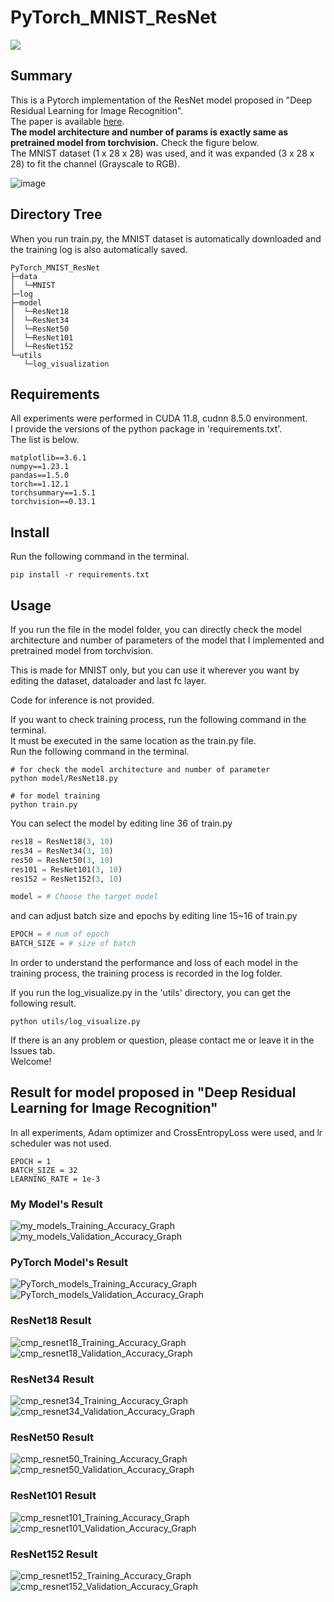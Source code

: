 # PyTorch_MNIST_ResNet
<img src="https://img.shields.io/badge/license-MIT-green">   

## Summary
This is a Pytorch implementation of the ResNet model proposed in "Deep Residual Learning for Image Recognition".   
The paper is available [here](https://arxiv.org/abs/1512.03385).   
**The model architecture and number of params is exactly same as pretrained model from torchvision.**
Check the figure below.    
The MNIST dataset (1 x 28 x 28) was used, and it was expanded (3 x 28 x 28) to fit the channel (Grayscale to RGB).

![image](https://user-images.githubusercontent.com/59161083/196022855-d0011bcb-e93e-4f41-aea8-67a4ff8617c2.png)


## Directory Tree
When you run train.py, the MNIST dataset is automatically downloaded and the training log is also automatically saved.

```
PyTorch_MNIST_ResNet
├─data
│  └─MNIST
├─log
├─model
│  └─ResNet18
│  └─ResNet34
│  └─ResNet50
│  └─ResNet101
│  └─ResNet152
└─utils
   └─log_visualization
```

## Requirements
All experiments were performed in CUDA 11.8, cudnn 8.5.0 environment.   
I provide the versions of the python package in 'requirements.txt'.   
The list is below.   
```
matplotlib==3.6.1
numpy==1.23.1
pandas==1.5.0
torch==1.12.1
torchsummary==1.5.1
torchvision==0.13.1
```


## Install
Run the following command in the terminal.
```
pip install -r requirements.txt
```

## Usage
If you run the file in the model folder, you can directly check the model architecture and number of parameters of the model that I implemented and pretrained model from torchvision.

This is made for MNIST only, but you can use it wherever you want by editing the dataset, dataloader and last fc layer.

Code for inference is not provided.

If you want to check training process, run the following command in the terminal.   
It must be executed in the same location as the train.py file.   
Run the following command in the terminal.   

```
# for check the model architecture and number of parameter
python model/ResNet18.py
```

```
# for model training
python train.py
```

You can select the model by editing line 36 of train.py

```python
res18 = ResNet18(3, 10)
res34 = ResNet34(3, 10)
res50 = ResNet50(3, 10)
res101 = ResNet101(3, 10)
res152 = ResNet152(3, 10)

model = # Choose the target model
```

and can adjust batch size and epochs by editing line 15~16 of train.py

```python
EPOCH = # num of epoch
BATCH_SIZE = # size of batch
```

In order to understand the performance and loss of each model in the training process, the training process is recorded in the log folder.

If you run the log_visualize.py in the 'utils' directory, you can get the following result.
```
python utils/log_visualize.py 
```

If there is an any problem or question, please contact me or leave it in the Issues tab.    
Welcome!   

## Result for model proposed in "Deep Residual Learning for Image Recognition"
In all experiments, Adam optimizer and CrossEntropyLoss were used, and lr scheduler was not used.

```
EPOCH = 1
BATCH_SIZE = 32
LEARNING_RATE = 1e-3
```

### My Model's Result
![my_models_Training_Accuracy_Graph](https://user-images.githubusercontent.com/59161083/196202584-6d339a4b-de41-4e40-93ad-975490c15c40.png)
![my_models_Validation_Accuracy_Graph](https://user-images.githubusercontent.com/59161083/196200039-9d354cb6-c0a4-447a-9476-c5c26eb3c0b1.png)

### PyTorch Model's Result
![PyTorch_models_Training_Accuracy_Graph](https://user-images.githubusercontent.com/59161083/196200044-6a0a06e9-12dd-4c36-9f8d-506d6e8d0887.png)
![PyTorch_models_Validation_Accuracy_Graph](https://user-images.githubusercontent.com/59161083/196200048-3c151003-7271-4e72-9fd3-1c2c307852be.png)

### ResNet18 Result
![cmp_resnet18_Training_Accuracy_Graph](https://user-images.githubusercontent.com/59161083/196200228-b58124e2-f3c9-4dfc-8f95-c0a1b481b029.png)
![cmp_resnet18_Validation_Accuracy_Graph](https://user-images.githubusercontent.com/59161083/196200233-65c564da-df7c-4813-8b1a-74deb540c4bc.png)

### ResNet34 Result
![cmp_resnet34_Training_Accuracy_Graph](https://user-images.githubusercontent.com/59161083/196200271-453a6ce2-e619-473f-9461-e791c0419265.png)
![cmp_resnet34_Validation_Accuracy_Graph](https://user-images.githubusercontent.com/59161083/196200274-de9d3c01-37ff-47bc-864d-bb2507d9bfdc.png)

### ResNet50 Result
![cmp_resnet50_Training_Accuracy_Graph](https://user-images.githubusercontent.com/59161083/196200337-2613eae7-48e1-4dd1-84fb-181e4f7bd36b.png)
![cmp_resnet50_Validation_Accuracy_Graph](https://user-images.githubusercontent.com/59161083/196200345-5a9da7b3-7c18-40a8-9171-5cf467a41d49.png)

### ResNet101 Result
![cmp_resnet101_Training_Accuracy_Graph](https://user-images.githubusercontent.com/59161083/196200533-6253d38b-2dc0-49d2-9f81-5f183eea7a95.png)
![cmp_resnet101_Validation_Accuracy_Graph](https://user-images.githubusercontent.com/59161083/196200540-98839f9a-cc9f-47eb-af25-7b6b216deea1.png)

### ResNet152 Result
![cmp_resnet152_Training_Accuracy_Graph](https://user-images.githubusercontent.com/59161083/196200592-94ac0bcc-6080-4fa5-a24a-059d31454af4.png)
![cmp_resnet152_Validation_Accuracy_Graph](https://user-images.githubusercontent.com/59161083/196200601-572661d7-addd-41c1-8385-2bb69f58533c.png)
